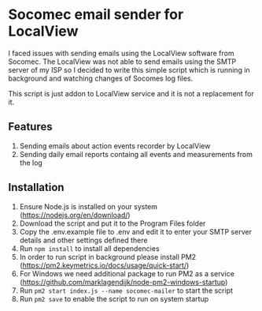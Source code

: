 # Socomec email sender for LocalView

I faced issues with sending emails using the LocalView software from Socomec. 
The LocalView was not able to send emails using the SMTP server of my ISP so I decided to write this simple script which is running in background and watching changes of Socomes log files.

This script is just addon to LocalView service and it is not a replacement for it.

## Features

1. Sending emails about action events recorder by LocalView
2. Sending daily email reports containg all events and measurements from the log

## Installation

1. Ensure Node.js is installed on your system (https://nodejs.org/en/download/)
2. Download the script and put it to the Program Files folder
3. Copy the .env.example file to .env and edit it to enter your SMTP server details and other settings defined there
4. Run ```npm install``` to install all dependencies
5. In order to run script in background please install PM2 (https://pm2.keymetrics.io/docs/usage/quick-start/)
6. For Windows we need additional package to run PM2 as a service (https://github.com/marklagendijk/node-pm2-windows-startup)
7. Run ```pm2 start index.js --name socomec-mailer``` to start the script
8. Run ```pm2 save``` to enable the script to run on system startup